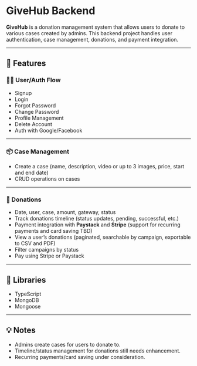 # GiveHub Backend

**GiveHub** is a donation management system that allows users to donate to various cases created by admins. This backend project handles user authentication, case management, donations, and payment integration.

---

## 🚀 Features

### 🧑‍💻 User/Auth Flow

* Signup
* Login
* Forgot Password
* Change Password
* Profile Management
* Delete Account
* Auth with Google/Facebook

---

### 📦 Case Management

* Create a case (name, description, video or up to 3 images, price, start and end date)
* CRUD operations on cases

---

### 💸 Donations

* Date, user, case, amount, gateway, status
* Track donations timeline (status updates, pending, successful, etc.)
* Payment integration with **Paystack** and **Stripe** (support for recurring payments and card saving TBD)
* View a user’s donations (paginated, searchable by campaign, exportable to CSV and PDF)
* Filter campaigns by status
* Pay using Stripe or Paystack

---

## 🔧 Libraries

* TypeScript
* MongoDB
* Mongoose

---

## 💡 Notes

* Admins create cases for users to donate to.
* Timeline/status management for donations still needs enhancement.
* Recurring payments/card saving under consideration.
